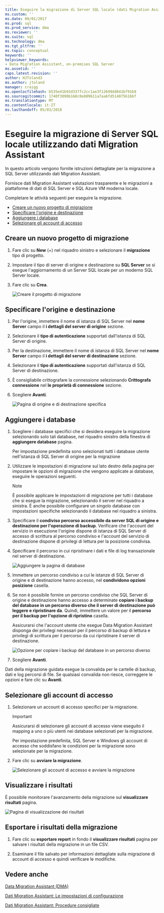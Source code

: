 ```yaml
---
title: Eseguire la migrazione di Server SQL locale (dati Migration Assistant) | Documenti Microsoft
ms.custom: ''
ms.date: 09/01/2017
ms.prod: sql
ms.prod_service: dma
ms.reviewer: ''
ms.suite: sql
ms.technology: dma
ms.tgt_pltfrm: ''
ms.topic: conceptual
keywords: ''
helpviewer_keywords:
- Data Migration Assistant, on-premises SQL Server
ms.assetid: ''
caps.latest.revision: ''
author: HJToland3
ms.author: jtoland
manager: craigg
ms.openlocfilehash: b535e41b93d337fc2cc1ae3f12699dd841bf91b9
ms.sourcegitcommit: 1740f3090b168c0e809611a7aa6fd514075616bf
ms.translationtype: MT
ms.contentlocale: it-IT
ms.lasthandoff: 05/03/2018
---
```

# <a name="migrate-on-premises-sql-server-using-data-migration-assistant"></a>Eseguire la migrazione di Server SQL locale utilizzando dati Migration Assistant

In questo articolo vengono fornite istruzioni dettagliate per la migrazione a SQL Server utilizzando dati Migration Assistant.

Fornisce dati Migration Assistant valutazioni trasparente e le migrazioni a piattaforme di dati di SQL Server e SQL Azure VM moderna locale.  

Completare le attività seguenti per eseguire la migrazione.

- [Creare un nuovo progetto di migrazione](#create-a-new-migration-project)
- [Specificare l'origine e destinazione](#specify-source-and-target)
- [Aggiungere i database](#add-databases)
- [Selezionare gli account di accesso](#select-logins)

## <a name="create-a-new-migration-project"></a>Creare un nuovo progetto di migrazione

1. Fare clic su **New** (+) nel riquadro sinistro e selezionare il **migrazione** tipo di progetto.

1. Impostare il tipo di server di origine e destinazione su **SQL Server** se si esegue l'aggiornamento di un Server SQL locale per un moderno SQL Server locale.

1. Fare clic su **Crea**.

   ![Creare il progetto di migrazione](../dma/media/NewCreate.png)

## <a name="specify-the-source-and-target"></a>Specificare l'origine e destinazione

1. Per l'origine, immettere il nome di istanza di SQL Server nel **nome Server** campo il **i dettagli del server di origine** sezione. 

1. Selezionare il **tipo di autenticazione** supportati dall'istanza di SQL Server di origine.

1. Per la destinazione, immettere il nome di istanza di SQL Server nel **nome Server** campo il **i dettagli del server di destinazione** sezione. 

1. Selezionare il **tipo di autenticazione** supportati dall'istanza di SQL Server di destinazione.

1. È consigliabile crittografare la connessione selezionando **Crittografa connessione** nel **le proprietà di connessione** sezione.

1. Scegliere **Avanti**.

   ![Pagina di origine e di destinazione specifica](../dma/media/SourceTarget.png)

## <a name="add-databases"></a>Aggiungere i database

1. Scegliere i database specifici che si desidera eseguire la migrazione selezionando solo tali database, nel riquadro sinistro della finestra di **aggiungere database** pagina.

   Per impostazione predefinita sono selezionati tutti i database utente nell'istanza di SQL Server di origine per la migrazione

1. Utilizzare le impostazioni di migrazione sul lato destro della pagina per impostare le opzioni di migrazione che vengono applicate ai database, eseguire le operazioni seguenti.

   > [!NOTE]
   > È possibile applicare le impostazioni di migrazione per tutti i database che si esegue la migrazione, selezionando il server nel riquadro a sinistra. È anche possibile configurare un singolo database con impostazioni specifiche selezionando il database nel riquadro a sinistra.


 1. Specificare il **condiviso percorso accessibile da server SQL di origine e destinazione per l'operazione di backup**. Verificare che l'account del servizio in esecuzione l'origine dispone di istanza di SQL Server di accesso di scrittura al percorso condiviso e l'account del servizio di destinazione dispone di privilegi di lettura per la posizione condivisa.

 1. Specificare il percorso in cui ripristinare i dati e file di log transazionale nel server di destinazione.

    ![Aggiungere la pagina di database](../dma/media/AddDatabases.png)

1. Immettere un percorso condiviso a cui le istanze di SQL Server di origine e di destinazione hanno accesso, nel **condividono opzioni posizione** casella.

1. Se non è possibile fornire un percorso condiviso che SQL Server di origine e destinazione hanno accesso a determinate **copiare i backup del database in un percorso diverso che il server di destinazione può leggere e ripristinare da**. Quindi, immettere un valore per il **percorso per il backup per l'opzione di ripristino** casella. 

   Assicurarsi che l'account utente che esegue Data Migration Assistant disponga dei privilegi necessari per il percorso di backup di lettura e privilegi di scrittura per il percorso da cui ripristinare il server di destinazione.

   ![Opzione per copiare i backup del database in un percorso diverso](../dma/media/CopyDatabaseDifferentLocation.png)

1. Scegliere **Avanti**.

Dati della migrazione guidata esegue la convalida per le cartelle di backup, dati e log percorsi di file. Se qualsiasi convalida non riesce, correggere le opzioni e fare clic su **Avanti**.

## <a name="select-logins"></a>Selezionare gli account di accesso

1. Selezionare un account di accesso specifici per la migrazione.

   > [!IMPORTANT]
   > Assicurarsi di selezionare gli account di accesso viene eseguito il mapping a uno o più utenti nei database selezionati per la migrazione.   

   Per impostazione predefinita, SQL Server e Windows gli account di accesso che soddisfano le condizioni per la migrazione sono selezionate per la migrazione.

1. Fare clic su **avviare la migrazione**.

   ![Selezionare gli account di accesso e avviare la migrazione](../dma/media/SelectLogins.png)

## <a name="view-results"></a>Visualizzare i risultati

È possibile monitorare l'avanzamento della migrazione sul **visualizzare risultati** pagina.

![Pagina di visualizzazione dei risultati](../dma/media/ViewResults.png)

## <a name="export-migration-results"></a>Esportare i risultati della migrazione

1. Fare clic su **esportare report** in fondo il **visualizzare risultati** pagina per salvare i risultati della migrazione in un file CSV.

1. Esaminare il file salvato per informazioni dettagliate sulla migrazione di account di accesso e quindi verificare le modifiche.

## <a name="see-also"></a>Vedere anche

[Data Migration Assistant (DMA)](../dma/dma-overview.md)

[Dati Migration Assistant: Le impostazioni di configurazione](../dma/dma-configurationsettings.md)

[Dati Migration Assistant: Procedure consigliate](../dma/dma-bestpractices.md)
